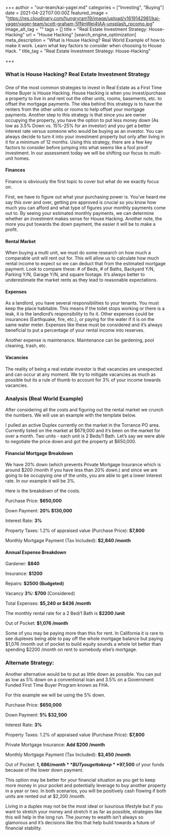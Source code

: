+++
author = "our-team/kai-yager.md"
categories = ["Investing", "Buying"]
date = 2021-04-22T07:00:00Z
featured_image = "https://res.cloudinary.com/hungryram19/image/upload/v1619142981/kai-yager/yager-team/scott-graham-5fNmWej4tAA-unsplash_rpcomo.jpg"
image_alt_tag = ""
tags = []
title = "Real Estate Investment Strategy: House-Hacking"
url = "House Hacking"
[search_engine_optimization]
meta_description = "What is House Hacking? Real World Example of how to make it work. Learn what key factors to consider when choosing to House Hack. "
title_tag = "Real Estate Investment Strategy: House-Hacking"

+++
### What is House Hacking? Real Estate Investment Strategy

### 

One of the most common strategies to invest in Real Estate as a First Time Home Buyer is House Hacking. House Hacking is when you invest/purchase a property to live in and rent out the other units, rooms, basements, etc. to offset the mortgage payments. The idea behind this strategy is to have the renters from the other units or rooms to help offset your mortgage payments. Another step to this strategy is that since you are owner occupying the property, you have the option to put less money down (As low as 3.5% Down vs. 15%-25% for an investor) and you get a better interest rate versus someone who would be buying as an investor. You can always decide to turn it into your investment property but only after living in it for a minimum of 12 months. Using this strategy, there are a few key factors to consider before jumping into what seems like a fool proof investment. In our assessment today we will be shifting our focus to multi-unit homes.

#### Finances

Finance is obviously the first topic to cover but what do we exactly focus on.

First, we have to figure out what your purchasing power is. You’ve heard me say this over and over, getting pre approved is crucial so you know how much you can afford and what type of figures your monthly payments come out to. By seeing your estimated monthly payments, we can determine whether an investment makes sense for House Hacking. Another note, the more you put towards the down payment, the easier it will be to make a profit.

#### Rental Market

When buying a multi unit, we must do some research on how much a comparable unit will rent out for. This will allow us to calculate how much rental income to expect so we can deduct that from the estimated mortgage payment. Look to compare these: # of Beds, # of Baths, Backyard Y/N, Parking Y/N, Garage Y/N, and square footage. It’s always better to underestimate the market rents as they lead to reasonable expectations.

#### Expenses

As a landlord, you have several responsibilities to your tenants. You must keep the place habitable. This means if the toilet stops working or there is a leak, it is the landlord’s responsibility to fix it. Other expenses could be insurances (Earthquake, fire, etc.), or paying for the water if it is on the same water meter. Expenses like these must be considered and it’s always beneficial to put a percentage of your rental income into reserves.

Another expense is maintenance. Maintenance can be gardening, pool cleaning, trash, etc.

#### Vacancies

The reality of being a real estate investor is that vacancies are unexpected and can occur at any moment. We try to mitigate vacancies as much as possible but its a rule of thumb to account for 3% of your income towards vacancies.

### Analysis (Real World Example)

After considering all the costs and figuring out the rental market we crunch the numbers. We will use an example with the template below.

I pulled an active Duplex currently on the market in the Torrance PO area. Currently listed on the market at $679,000 and it’s been on the market for over a month. Two units - each unit is 2 Beds/1 Bath. Let’s say we were able to negotiate the price down and got the property at $650,000.

#### Financial Mortgage Breakdown

We have 20% down (which prevents Private Mortgage Insurance which is around $200 /month if you have less than 20% down.) and since we are going to be occupying one of the units, you are able to get a lower interest rate. In our example it will be 3%.

Here is the breakdown of the costs.

Purchase Price: **$650,000**

Down Payment: **20% $130,000**

Interest Rate: **3%**

Property Taxes: 1.2% of appraised value (Purchase Price): **$7,800**

Monthly Mortgage Payment (Tax Included): **$2,840 /month**

#### Annual Expense Breakdown

Gardener: **$840**

Insurance: **$1200**

Repairs: **$2500 (Budgeted)**

Vacancy **3%: $700** (Considered)

Total Expenses: **$5,240 or $436 /month**

The monthly rental rate for a 2 Bed/1 Bath is **$2200 /unit**

Out of Pocket: **$1,076 /month**

Some of you may be paying more than this for rent. In California it is rare to see duplexes being able to pay off the whole mortgage balance but paying $1,076 /month out of pocket to build equity sounds a whole lot better than spending $2200 /month on rent to somebody else’s mortgage.

### Alternate Strategy:

Another alternative would be to put as little down as possible. You can put as low as 5% down on a conventional loan and 3.5% on a Government Funded First Time Buyer Program known as FHA.

For this example we will be using the 5% down.

Purchase Price: **$650,000**

Down Payment: **5% $32,500**

Interest Rate: **3%**

Property Taxes: 1.2% of appraised value (Purchase Price): **$7,800**

Private Mortgage Insurance: **Add $200 /month**

Monthly Mortgage Payment (Tax Included): **$3,450 /month**

Out of Pocket: **$1,686 /month** BUT you get to keep **$97,500** of your funds because of the lower down payment.

This option may be better for your financial situation as you get to keep more money in your pocket and potentially leverage to buy another property in a year or two. In both scenarios, you will be positively cash flowing if both units are rented out at $2,200 /month.

Living in a duplex may not be the most ideal or luxurious lifestyle but if you want to stretch your money and stretch it as far as possible, strategies like this will help in the long run. The journey to wealth isn’t always so glamorous and it’s decisions like this that help build towards a future of financial stability.